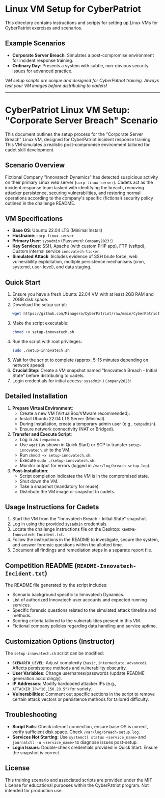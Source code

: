 # Linux VM Setup for CyberPatriot

This directory contains instructions and scripts for setting up Linux VMs for CyberPatriot exercises and scenarios.

## Example Scenarios

- **Corporate Server Breach**: Simulates a post-compromise environment for incident response training.
- **Ordinary Day**: Presents a system with subtle, non-obvious security issues for advanced practice.

*VM setup scripts are unique and designed for CyberPatriot training. Always test your VM images before distributing to cadets!*

---

# CyberPatriot Linux VM Setup: "Corporate Server Breach" Scenario

This document outlines the setup process for the "Corporate Server Breach" Linux VM, designed for CyberPatriot incident response training. This VM simulates a realistic post-compromise environment tailored for cadet skill development.

## Scenario Overview

Fictional Company "Innovatech Dynamics" has detected suspicious activity on their primary Linux web server (`corp-linux-server`). Cadets act as the incident response team tasked with identifying the breach, removing attacker persistence, securing vulnerabilities, and restoring normal operations according to the company's specific (fictional) security policy outlined in the challenge README.

## VM Specifications

- **Base OS**: Ubuntu 22.04 LTS (Minimal Install)
- **Hostname**: `corp-linux-server`
- **Primary User**: `sysadmin` (Password: `Company2023!`)
- **Key Services**: SSH, Apache (with custom PHP app), FTP (vsftpd), Custom internal service `innovatech-ticker`
- **Simulated Attack**: Includes evidence of SSH brute force, web vulnerability exploitation, multiple persistence mechanisms (cron, systemd, user-level), and data staging.

## Quick Start

1. Ensure you have a fresh Ubuntu 22.04 VM with at least 2GB RAM and 20GB disk space.
2. Download the setup script:
   ```bash
   wget https://github.com/Minagera/CyberPatriot/raw/main/CyberPatriot/Linux/VM-Setup/corporate-server-breach.sh -O setup-innovatech.sh
   ```
3. Make the script executable:
   ```bash
   chmod +x setup-innovatech.sh
   ```
4. Run the script with root privileges:
   ```bash
   sudo ./setup-innovatech.sh
   ```
5. Wait for the script to complete (approx. 5-15 minutes depending on network speed).
6. **Crucial Step**: Create a VM snapshot named "Innovatech Breach - Initial State" before distributing to cadets.
7. Login credentials for initial access: `sysadmin` / `Company2023!`

## Detailed Installation

1.  **Prepare Virtual Environment**:
    *   Create a new VM (VirtualBox/VMware recommended).
    *   Install Ubuntu 22.04 LTS Server (Minimal).
    *   During installation, create a temporary admin user (e.g., `tempadmin`).
    *   Ensure network connectivity (NAT or Bridged).
2.  **Transfer and Execute Script**:
    *   Log in as `tempadmin`.
    *   Use `wget` (as shown in Quick Start) or SCP to transfer `setup-innovatech.sh` to the VM.
    *   Run `chmod +x setup-innovatech.sh`.
    *   Execute `sudo ./setup-innovatech.sh`.
    *   Monitor output for errors (logged in `/var/log/breach-setup.log`).
3.  **Post-Installation**:
    *   Script completion indicates the VM is in the compromised state.
    *   Shut down the VM.
    *   Take a snapshot (mandatory for reuse).
    *   Distribute the VM image or snapshot to cadets.

## Usage Instructions for Cadets

1. Start the VM from the "Innovatech Breach - Initial State" snapshot.
2. Log in using the provided `sysadmin` credentials.
3. Locate the challenge instructions file on the Desktop: `README-Innovatech-Incident.txt`.
4. Follow the instructions in the README to investigate, secure the system, and answer forensic questions within the allotted time.
5. Document all findings and remediation steps in a separate report file.

## Competition README (`README-Innovatech-Incident.txt`)

The README file generated by the script includes:
- Scenario background specific to Innovatech Dynamics.
- List of authorized Innovatech user accounts and expected running services.
- Specific forensic questions related to the simulated attack timeline and methods.
- Scoring criteria tailored to the vulnerabilities present in this VM.
- Fictional company policies regarding data handling and service uptime.

## Customization Options (Instructor)

The `setup-innovatech.sh` script can be modified:
- **`SCENARIO_LEVEL`**: Adjust complexity (`basic`, `intermediate`, `advanced`). Affects persistence methods and vulnerability obscurity.
- **User Variables**: Change usernames/passwords (update README generation accordingly).
- **IP Addresses**: Modify hardcoded attacker IPs (e.g., `ATTACKER_IP="10.150.20.5"`) for variety.
- **Vulnerabilities**: Comment out specific sections in the script to remove certain attack vectors or persistence methods for tailored difficulty.

## Troubleshooting

- **Script Fails**: Check internet connection, ensure base OS is correct, verify sufficient disk space. Check `/var/log/breach-setup.log`.
- **Services Not Starting**: Use `systemctl status <service_name>` and `journalctl -u <service_name>` to diagnose issues post-setup.
- **Login Issues**: Double-check credentials provided in Quick Start. Ensure the snapshot is correct.

## License

This training scenario and associated scripts are provided under the MIT License for educational purposes within the CyberPatriot program. Not intended for production use.
